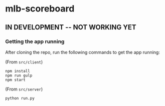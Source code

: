 # mlb-scoreboard

## IN DEVELOPMENT -- NOT WORKING YET

### Getting the app running
After cloning the repo, run the following commands to get the app running:

(From `src/client`)
```
npm install
npm run gulp
npm start
```

(From `src/server`)
```
python run.py
```